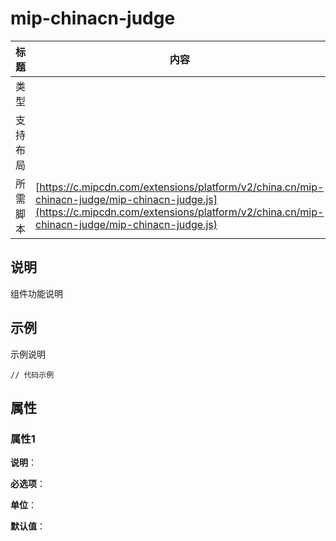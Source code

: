 # mip-chinacn-judge

标题|内容
----|----
类型|
支持布局|
所需脚本| [https://c.mipcdn.com/extensions/platform/v2/china.cn/mip-chinacn-judge/mip-chinacn-judge.js](https://c.mipcdn.com/extensions/platform/v2/china.cn/mip-chinacn-judge/mip-chinacn-judge.js)

## 说明

组件功能说明

## 示例

示例说明

```
// 代码示例
```

## 属性

### 属性1

**说明**：

**必选项**：

**单位**：

**默认值**：